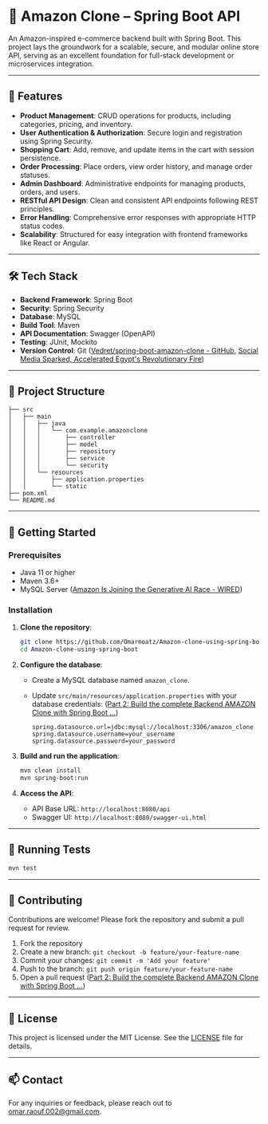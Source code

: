 # 🛒 Amazon Clone – Spring Boot API

An Amazon-inspired e-commerce backend built with Spring Boot. This project lays the groundwork for a scalable, secure, and modular online store API, serving as an excellent foundation for full-stack development or microservices integration.

---

## 🚀 Features

- **Product Management**: CRUD operations for products, including categories, pricing, and inventory.
- **User Authentication & Authorization**: Secure login and registration using Spring Security.
- **Shopping Cart**: Add, remove, and update items in the cart with session persistence.
- **Order Processing**: Place orders, view order history, and manage order statuses.
- **Admin Dashboard**: Administrative endpoints for managing products, orders, and users.
- **RESTful API Design**: Clean and consistent API endpoints following REST principles.
- **Error Handling**: Comprehensive error responses with appropriate HTTP status codes.
- **Scalability**: Structured for easy integration with frontend frameworks like React or Angular.

---

## 🛠️ Tech Stack

- **Backend Framework**: Spring Boot
- **Security**: Spring Security
- **Database**: MySQL
- **Build Tool**: Maven
- **API Documentation**: Swagger (OpenAPI)
- **Testing**: JUnit, Mockito
- **Version Control**: Git ([Vedret/spring-boot-amazon-clone - GitHub](https://github.com/Vedret/spring-boot-amazon-clone?utm_source=chatgpt.com), [Social Media Sparked, Accelerated Egypt's Revolutionary Fire](https://www.wired.com/2011/02/egypts-revolutionary-fire/?utm_source=chatgpt.com))

---

## 📂 Project Structure


```plaintext
├── src
│   ├── main
│   │   ├── java
│   │   │   └── com.example.amazonclone
│   │   │       ├── controller
│   │   │       ├── model
│   │   │       ├── repository
│   │   │       ├── service
│   │   │       └── security
│   │   └── resources
│   │       ├── application.properties
│   │       └── static
├── pom.xml
└── README.md
```


---

## 🧪 Getting Started

### Prerequisites

- Java 11 or higher
- Maven 3.6+
- MySQL Server ([Amazon Is Joining the Generative AI Race - WIRED](https://www.wired.com/story/amazon-is-joining-the-generative-ai-race/?utm_source=chatgpt.com))

### Installation

1. **Clone the repository**:

   ```bash
   git clone https://github.com/Omarmoatz/Amazon-clone-using-spring-boot.git
   cd Amazon-clone-using-spring-boot
   ```


2. **Configure the database**:

   - Create a MySQL database named `amazon_clone`.
   - Update `src/main/resources/application.properties` with your database credentials: ([Part 2: Build the complete Backend AMAZON Clone with Spring Boot ...](https://www.youtube.com/watch?v=elxkmIxAaSA&utm_source=chatgpt.com))

     ```properties
     spring.datasource.url=jdbc:mysql://localhost:3306/amazon_clone
     spring.datasource.username=your_username
     spring.datasource.password=your_password
     ```

3. **Build and run the application**:

   ```bash
   mvn clean install
   mvn spring-boot:run
   ```


4. **Access the API**:

   - API Base URL: `http://localhost:8080/api`
   - Swagger UI: `http://localhost:8080/swagger-ui.html`

---

## 🧪 Running Tests


```bash
mvn test
```


---

## 🤝 Contributing

Contributions are welcome! Please fork the repository and submit a pull request for review.

1. Fork the repository
2. Create a new branch: `git checkout -b feature/your-feature-name`
3. Commit your changes: `git commit -m 'Add your feature'`
4. Push to the branch: `git push origin feature/your-feature-name`
5. Open a pull request ([Part 2: Build the complete Backend AMAZON Clone with Spring Boot ...](https://www.youtube.com/watch?v=lZ8mGwi6rPE&utm_source=chatgpt.com))

---

## 📄 License

This project is licensed under the MIT License. See the [LICENSE](LICENSE) file for details.

---

## 📫 Contact

For any inquiries or feedback, please reach out to [omar.raouf.002@gmail.com](mailto:omar.raouf.002@gmail.com).
 